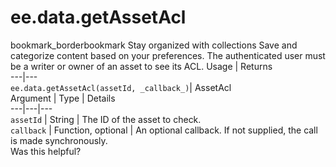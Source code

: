  
#  ee.data.getAssetAcl
bookmark_borderbookmark Stay organized with collections  Save and categorize content based on your preferences.
The authenticated user must be a writer or owner of an asset to see its ACL.
Usage | Returns  
---|---  
`ee.data.getAssetAcl(assetId, _callback_)`|  AssetAcl  
Argument | Type | Details  
---|---|---  
`assetId` | String | The ID of the asset to check.  
`callback` | Function, optional | An optional callback. If not supplied, the call is made synchronously.  
Was this helpful?
